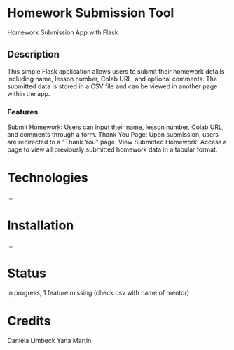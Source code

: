 # Homework Submission Tool
Homework Submission App with Flask

## Description
This simple Flask application allows users to submit their homework details including name, lesson number, Colab URL, and optional comments. The submitted data is stored in a CSV file and can be viewed in another page within the app.

### Features
Submit Homework: Users can input their name, lesson number, Colab URL, and comments through a form.
Thank You Page: Upon submission, users are redirected to a "Thank You" page.
View Submitted Homework: Access a page to view all previously submitted homework data in a tabular format.

# Technologies
...

# Installation
...

# Status
in progress, 1 feature missing (check csv with name of mentor)

# Credits
Daniela Limbeck
Yana Martin
